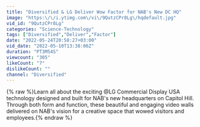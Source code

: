 ```yaml
---
title: "Diversified & LG Deliver Wow Factor for NAB's New DC HQ"
image: "https:\/\/i.ytimg.com\/vi\/9QutzCPr8Lg\/hqdefault.jpg"
vid_id: "9QutzCPr8Lg"
categories: "Science-Technology"
tags: ["Diversified","Deliver","Factor"]
date: "2022-05-24T20:58:27+03:00"
vid_date: "2022-05-10T13:38:06Z"
duration: "PT3M54S"
viewcount: "305"
likeCount: "7"
dislikeCount: ""
channel: "Diversified"
---
```

{% raw %}Learn all about the exciting @LG Commercial Display USA technology designed and built for NAB's new headquarters on Capitol Hill. Through both form and function, these beautiful and engaging video walls delivered on NAB's vision for a creative space that wowed visitors and employees.{% endraw %}
